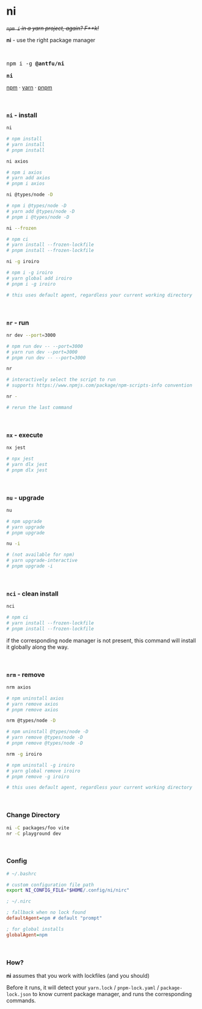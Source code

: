 # ni

~~*`npm i` in a yarn project, again? F\*\*k!*~~

**ni** - use the right package manager

<br>

<pre>
npm i -g <b>@antfu/ni</b>

<b>ni</b>
</pre>

<a href='https://docs.npmjs.com/cli/v6/commands/npm'>npm</a> · <a href='https://yarnpkg.com'>yarn</a> · <a href='https://pnpm.js.org/en/'>pnpm</a>


<br>


### `ni` - install

```bash
ni

# npm install
# yarn install
# pnpm install
```

```bash
ni axios

# npm i axios
# yarn add axios
# pnpm i axios
```

```bash
ni @types/node -D

# npm i @types/node -D
# yarn add @types/node -D
# pnpm i @types/node -D
```

```bash
ni --frozen

# npm ci
# yarn install --frozen-lockfile
# pnpm install --frozen-lockfile
```

```bash
ni -g iroiro

# npm i -g iroiro
# yarn global add iroiro
# pnpm i -g iroiro

# this uses default agent, regardless your current working directory
```

<br>

### `nr` - run

```bash
nr dev --port=3000

# npm run dev -- --port=3000
# yarn run dev --port=3000
# pnpm run dev -- --port=3000
```

```bash
nr

# interactively select the script to run
# supports https://www.npmjs.com/package/npm-scripts-info convention
```

```bash
nr -

# rerun the last command
```

<br>

### `nx` - execute

```bash
nx jest

# npx jest
# yarn dlx jest
# pnpm dlx jest
```

<br>

### `nu` - upgrade

```bash
nu

# npm upgrade
# yarn upgrade
# pnpm upgrade
```

```bash
nu -i

# (not available for npm)
# yarn upgrade-interactive
# pnpm upgrade -i
```

<br>

### `nci` - clean install

```bash
nci

# npm ci
# yarn install --frozen-lockfile
# pnpm install --frozen-lockfile
```

if the corresponding node manager is not present, this command will install it globally along the way.

<br>

### `nrm` - remove

```bash
nrm axios

# npm uninstall axios
# yarn remove axios
# pnpm remove axios
```

```bash
nrm @types/node -D

# npm uninstall @types/node -D
# yarn remove @types/node -D
# pnpm remove @types/node -D
```

```bash
nrm -g iroiro

# npm uninstall -g iroiro
# yarn global remove iroiro
# pnpm remove -g iroiro

# this uses default agent, regardless your current working directory
```

<br>

### Change Directory

```bash
ni -C packages/foo vite
nr -C playground dev
```

<br>

### Config

```bash
# ~/.bashrc

# custom configuration file path
export NI_CONFIG_FILE="$HOME/.config/ni/nirc"
```

```ini
; ~/.nirc

; fallback when no lock found
defaultAgent=npm # default "prompt"

; for global installs
globalAgent=npm
```

<br>

### How?

**ni** assumes that you work with lockfiles (and you should)

Before it runs, it will detect your `yarn.lock` / `pnpm-lock.yaml` / `package-lock.json` to know current package manager, and runs the corresponding commands.
